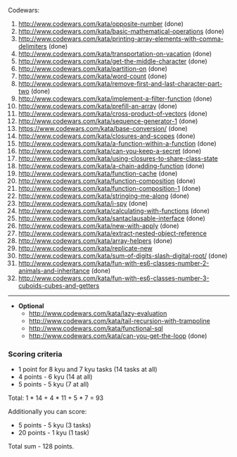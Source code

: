 Codewars:

   1. http://www.codewars.com/kata/opposite-number                                                    (done)
   2. http://www.codewars.com/kata/basic-mathematical-operations                                      (done)
   3. http://www.codewars.com/kata/printing-array-elements-with-comma-delimiters                      (done)
   4. http://www.codewars.com/kata/transportation-on-vacation                                         (done)
   5. http://www.codewars.com/kata/get-the-middle-character                                           (done)
   6. http://www.codewars.com/kata/partition-on                                                       (done)
   7. http://www.codewars.com/kata/word-count                                                         (done)
   8. http://www.codewars.com/kata/remove-first-and-last-character-part-two                           (done)
   9. http://www.codewars.com/kata/implement-a-filter-function                                        (done)
   10. http://www.codewars.com/kata/prefill-an-array                                                  (done)
   11. http://www.codewars.com/kata/cross-product-of-vectors                                          (done)
   12. http://www.codewars.com/kata/sequence-generator-1                                              (done)
   13. https://www.codewars.com/kata/base-conversion/                                                 (done)
   14. http://www.codewars.com/kata/closures-and-scopes                                               (done)
   15. http://www.codewars.com/kata/a-function-within-a-function                                      (done)
   16. http://www.codewars.com/kata/can-you-keep-a-secret                                             (done)
   17. http://www.codewars.com/kata/using-closures-to-share-class-state
   18. http://www.codewars.com/kata/a-chain-adding-function                                           (done)
   19. http://www.codewars.com/kata/function-cache                                                    (done)
   20. http://www.codewars.com/kata/function-composition                                              (done)
   21. http://www.codewars.com/kata/function-composition-1                                            (done)
   22. http://www.codewars.com/kata/stringing-me-along                                                (done)
   23. http://www.codewars.com/kata/i-spy                                                             (done)
   24. http://www.codewars.com/kata/calculating-with-functions                                        (done)
   25. http://www.codewars.com/kata/santaclausable-interface                                          (done)
   26. http://www.codewars.com/kata/new-with-apply                                                    (done)
   27. http://www.codewars.com/kata/extract-nested-object-reference
   28. http://www.codewars.com/kata/array-helpers                                                     (done)               
   29. http://www.codewars.com/kata/replicate-new
   30. http://www.codewars.com/kata/sum-of-digits-slash-digital-root/                                 (done)
   31. http://www.codewars.com/kata/fun-with-es6-classes-number-2-animals-and-inheritance             (done)
   32. http://www.codewars.com/kata/fun-with-es6-classes-number-3-cuboids-cubes-and-getters

   ---
     
  - __Optional__
     - http://www.codewars.com/kata/lazy-evaluation
     - http://www.codewars.com/kata/tail-recursion-with-trampoline
     - http://www.codewars.com/kata/functional-sql
     - http://www.codewars.com/kata/can-you-get-the-loop                                              (done)
  
  ### Scoring criteria
*  1 point for 8 kyu and 7 kyu tasks (14 tasks at all)
*  4 points - 6 kyu (14 at all)
*  5 points - 5 kyu (7 at all)

Total: 1 * 14 + 4 * 11 + 5 * 7  = 93

Additionally you can score:
*  5 points - 5 kyu (3 tasks)
*  20 points - 1 kyu (1 task)

Total sum - 128 points. 

